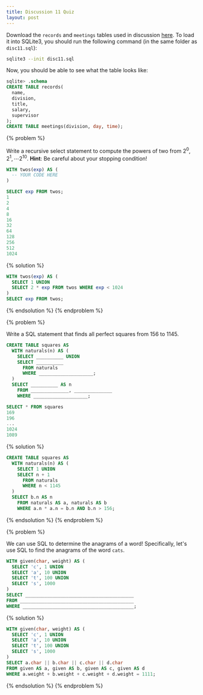 ```yaml
---
title: Discussion 11 Quiz
layout: post
---
```


Download the `records` and `meetings` tables used in discussion [here](/cs61a/extra/disc11/disc11.sql). To load it into SQLite3, you should run the following command (in the same folder as `disc11.sql`):

~~~bash
sqlite3 --init disc11.sql
~~~

Now, you should be able to see what the table looks like:

~~~sql
sqlite> .schema
CREATE TABLE records(
  name,
  division,
  title,
  salary,
  supervisor
);
CREATE TABLE meetings(division, day, time);
~~~


{% problem %}

Write a recursive select statement to compute the powers of two from $2^0, 2^1, \cdots 2^{10}$. **Hint**: Be careful about your stopping condition!

~~~sql
WITH twos(exp) AS (
  -- YOUR CODE HERE
)

SELECT exp FROM twos;
1
2
4
8
16
32
64
128
256
512
1024
~~~

{% solution %}
~~~sql
WITH twos(exp) AS (
  SELECT 1 UNION
  SELECT 2 * exp FROM twos WHERE exp < 1024
)
SELECT exp FROM twos;
~~~
{% endsolution %}
{% endproblem %}


{% problem %}

Write a SQL statement that finds all perfect squares from 156 to 1145.

~~~sql
CREATE TABLE squares AS
  WITH naturals(n) AS (
    SELECT __________ UNION
    SELECT __________
      FROM naturals
      WHERE ____________________;
  )
  SELECT __________ AS n
    FROM ______________, ______________
    WHERE ____________________;

SELECT * FROM squares
169
196
...
1024
1089
~~~

{% solution %}
~~~sql
CREATE TABLE squares AS
  WITH naturals(n) AS (
    SELECT 1 UNION
    SELECT n + 1
      FROM naturals
      WHERE n < 1145
  )
  SELECT b.n AS n
    FROM naturals AS a, naturals AS b
    WHERE a.n * a.n = b.n AND b.n > 156;
~~~
{% endsolution %}
{% endproblem %}


{% problem %}

We can use SQL to determine the anagrams of a word! Specifically, let's use SQL to find the anagrams of the word `cats`.

~~~sql
WITH given(char, weight) AS (
  SELECT 'c', 1 UNION
  SELECT 'a', 10 UNION
  SELECT 't', 100 UNION
  SELECT 's', 1000
)
SELECT ________________________________________
FROM __________________________________________
WHERE _________________________________________;
~~~

{% solution %}
~~~sql
WITH given(char, weight) AS (
  SELECT 'c', 1 UNION
  SELECT 'a', 10 UNION
  SELECT 't', 100 UNION
  SELECT 's', 1000
)
SELECT a.char || b.char || c.char || d.char
FROM given AS a, given AS b, given AS c, given AS d
WHERE a.weight + b.weight + c.weight + d.weight = 1111;
~~~
{% endsolution %}
{% endproblem %}
